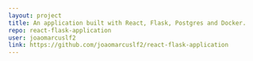 ```yaml
---
layout: project
title: An application built with React, Flask, Postgres and Docker.
repo: react-flask-application
user: joaomarcuslf2
link: https://github.com/joaomarcuslf2/react-flask-application
---
```

